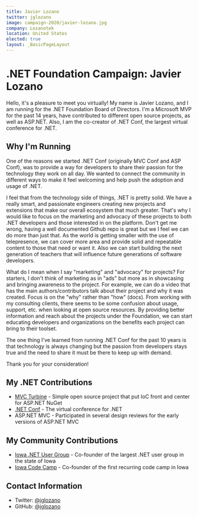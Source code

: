 ```yaml
---
title: Javier Lozano
twitter: jglozano
image: campaign-2020/javier-lozano.jpg
company: Lozanotek
location: United States
elected: true
layout: _BasicPageLayout
---
```


# .NET Foundation Campaign: Javier Lozano
Hello, it's a pleasure to meet you virtually! My name is Javier Lozano, and I am running for the .NET Foundation Board of Directors. I'm a Microsoft MVP for the past 14 years, have contributed to different open source projects, as well as ASP.NET. Also, I am the co-creator of .NET Conf, the largest virtual conference for .NET.

## Why I'm Running
One of the reasons we started .NET Conf (originally MVC Conf and ASP Conf), was to provide a way for developers to share their passion for the technology they work on all day. We wanted to connect the community in different ways to make it feel welcoming and help push the adoption and usage of .NET.

I feel that from the technology side of things, .NET is pretty solid. We have a really smart, and passionate engineers creating new projects and extensions that make our overall ecosystem that much greater. That's why I would like to focus on the marketing and advocacy of these projects to both .NET developers and those interested in on the platform. Don't get me wrong, having a well documented Github repo is great but we I feel we can do more than just that. As the world is getting smaller with the use of telepresence, we can cover more area and provide solid and repeatable content to those that need or want it. Also we can start building the next generation of teachers that will influence future generations of software developers.

What do I mean when I say "marketing" and "advocacy" for projects? For starters, I don't think of marketing as in "ads" but more as in showcasing and bringing awareness to the project. For example, we can do a video that has the main authors/contributors talk about their project and why it was created. Focus is on the "why" rather than "how" (docs). From working with my consulting clients, there seems to be some confusion about usage, support, etc. when looking at open source resources. By providing better information and reach about the projects under the Foundation, we can start educating developers and organizations on the benefits each project can bring to their toolset.

The one thing I've learned from running .NET Conf for the past 10 years is that technology is always changing but the passion from developers stays true and the need to share it must be there to keep up with demand.

Thank you for your consideration!

## My .NET Contributions
* [MVC Turbine](https://github.com/lozanotek/mvcturbine) - Simple open source project that put IoC front and center for ASP.NET NuGet
* [.NET Conf](https://www.dotnetconf.net) - The virtual conference for .NET
* ASP.NET MVC - Participated in several design reviews for the early versions of ASP.NET MVC

## My Community Contributions
* [Iowa .NET User Group](http://iadnug.org) - Co-founder of the largest .NET user group in the state of Iowa
* [Iowa Code Camp](http://iowacodecamp.com) - Co-founder of the first recurring code camp in Iowa

## Contact Information
* Twitter: [@jglozano](https://twitter.com/jglozano)
* GitHub: [@jglozano](https://github.com/jglozano)

